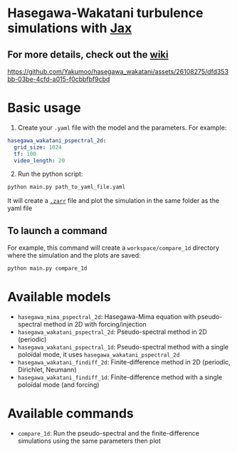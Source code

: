 # Hasegawa-Wakatani turbulence simulations with [Jax](https://jax.readthedocs.io)
## For more details, check out the [wiki](github.com/Yakumoo/hasegawa_wakatani/wiki)
https://github.com/Yakumoo/hasegawa_wakatani/assets/26108275/dfd353bb-03be-4cfd-a015-f0cbbfbf9cbd

# Basic usage
1. Create your `.yaml` file with the model and the parameters. For example:
```yaml
hasegawa_wakatani_pspectral_2d:
  grid_size: 1024
  tf: 100
  video_length: 20
```
2. Run the python script:
```python
python main.py path_to_yaml_file.yaml
```
It will create a [`.zarr`](https://zarr.readthedocs.io) file and plot the simulation in the same folder as the yaml file

## To launch a command
For example, this command will create a `workspace/compare_1d` directory where the simulation and the plots are saved:
```python
python main.py compare_1d
```

# Available models
- `hasegawa_mima_pspectral_2d`: Hasegawa-Mima equation with pseudo-spectral method in 2D with forcing/injection
- `hasegawa_wakatani_pspectral_2d`: Pseudo-spectral method in 2D (periodic)
- `hasegawa_wakatani_pspectral_1d`: Pseudo-spectral method with a single poloïdal mode, it uses `hasegawa_wakatani_pspectral_2d`
- `hasegawa_wakatani_findiff_2d`: Finite-difference method in 2D (periodic, Dirichlet, Neumann)
- `hasegawa_wakatani_findiff_1d`: Finite-difference method with a single poloïdal mode (and forcing)

# Available commands
- `compare_1d`: Run the pseudo-spectral and the finite-difference simulations using the same parameters then plot
